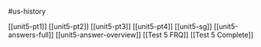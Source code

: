 ---
---
#us-history 


[[unit5-pt1]]
[[unit5-pt2]]
[[unit5-pt3]]
[[unit5-pt4]]
[[unit5-sg]]
[[unit5-answers-full]]
[[unit5-answer-overview]]
[[Test 5 FRQ]]
[[Test 5 Complete]]
